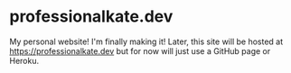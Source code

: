 # professionalkate.dev
My personal website! I'm finally making it! Later, this site will be hosted at https://professionalkate.dev but for now will just use a GitHub page or Heroku.
